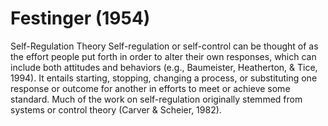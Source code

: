 # Festinger (1954)

Self-Regulation Theory Self-regulation or self-control can be thought of as the effort people put forth in order to alter their own responses, which can include both attitudes and behaviors (e.g., Baumeister, Heatherton, & Tice, 1994). It entails starting, stopping, changing a process, or substituting one response or outcome for another in efforts to meet or achieve some standard. Much of the work on self-regulation originally stemmed from systems or control theory (Carver & Scheier, 1982).